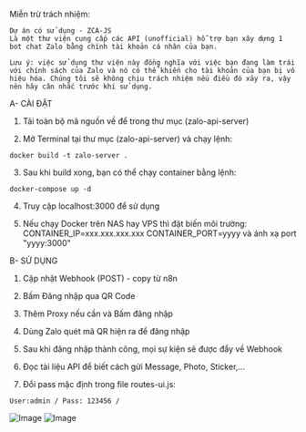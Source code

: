 Miễn trừ trách nhiệm:
```text
Dự án có sử dụng - ZCA-JS
Là một thư viện cung cấp các API (unofficial) hỗ trợ bạn xây dựng 1 bot chat Zalo bằng chính tài khoản cá nhân của bạn.

Lưu ý: việc sử dụng thư viện này đồng nghĩa với việc bạn đang làm trái với chính sách của Zalo và nó có thể khiến cho tài khoản của bạn bị vô hiệu hóa. Chúng tôi sẽ không chịu trách nhiệm nếu điều đó xảy ra, vậy nên hãy cân nhắc trước khi sử dụng.
```

A- CÀI ĐẶT

1. Tải toàn bộ mã nguồn về để trong thư mục (zalo-api-server)

2. Mở Terminal tại thư mục (zalo-api-server) và chạy lệnh:
```CLI
docker build -t zalo-server .
```
3. Sau khi build xong, bạn có thể chạy container bằng lệnh:
```CLI
docker-compose up -d
```
4. Truy cập localhost:3000 để sử dụng

5. Nếu chạy Docker trên NAS hay VPS thì đặt biến môi trường:
CONTAINER_IP=xxx.xxx.xxx.xxx
CONTAINER_PORT=yyyy
và ánh xạ port "yyyy:3000"


B- SỬ DỤNG

1. Cập nhật Webhook (POST) - copy từ n8n
2. Bấm Đăng nhập qua QR Code
3. Thêm Proxy nếu cần và Bấm đăng nhập
4. Dùng Zalo quét mã QR hiện ra để đăng nhập
5. Sau khi đăng nhập thành công, mọi sự kiện sẽ được đẩy về Webhook
6. Đọc tài liệu API để biết cách gửi Message, Photo, Sticker,...

7. Đổi pass mặc định trong file routes-ui.js:
```CLI
User:admin / Pass: 123456 / 
```
![Image](https://github.com/user-attachments/assets/ab3eb30e-681a-4c7f-a199-148f62b5eae9)
![Image](https://github.com/user-attachments/assets/f448ae38-c17a-4263-b121-e878b922309e)
